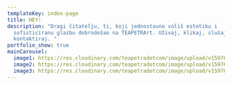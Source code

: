 ```yaml
---
templateKey: index-page
title: HEY!
description: "Dragi čitatelju, ti, koji jednostavno voliš estetiku i
  sofisticiranu glazbu dobrodošao na TEAPETRArt. Uživaj, klikaj, slušaj,
  kontaktiraj. "
portfolio_show: true
mainCarousel:
  image1: https://res.cloudinary.com/teapetradotcom/image/upload/v1597689266/Portfolio/Lifestyle%20-%20Section%202/621966_4442598709496_1188228950_o_izrufj.jpg
  image2: https://res.cloudinary.com/teapetradotcom/image/upload/v1597688919/12038955_10207861512042120_9164043935584060012_o_dudxu3.jpg
  image3: https://res.cloudinary.com/teapetradotcom/image/upload/v1597688893/1402944_10202297229498534_1478029687_o_ltx1sa.jpg
---
```

